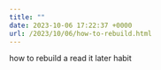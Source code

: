 ```yaml
---
title: ""
date: 2023-10-06 17:22:37 +0000
url: /2023/10/06/how-to-rebuild.html
---
```

how to rebuild a read it later habit